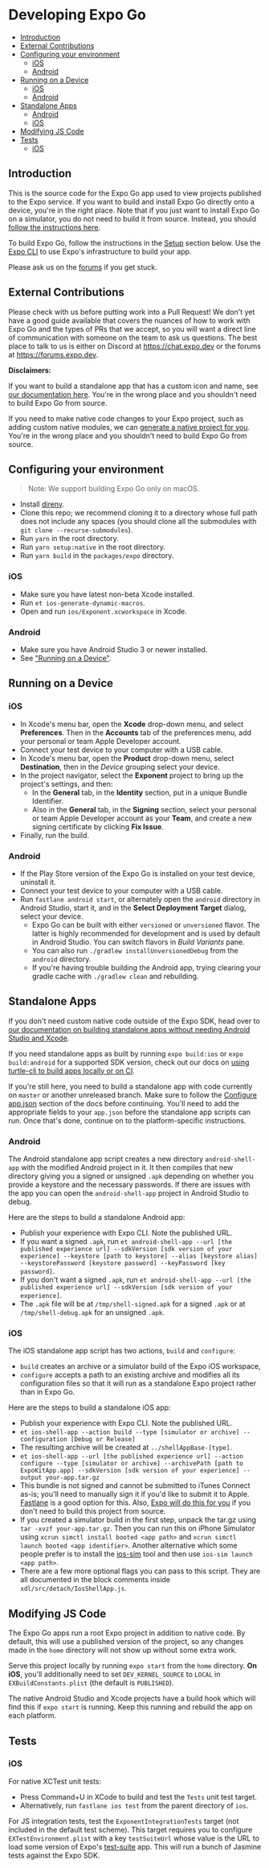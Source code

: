 # Developing Expo Go

- [Introduction](#introduction)
- [External Contributions](#external-contributions)
- [Configuring your environment](#configuring-your-environment)
  - [iOS](#ios)
  - [Android](#android)
- [Running on a Device](#running-on-a-device)
  - [iOS](#ios-1)
  - [Android](#android-1)
- [Standalone Apps](#standalone-apps)
  - [Android](#android-2)
  - [iOS](#ios-2)
- [Modifying JS Code](#modifying-js-code)
- [Tests](#tests)
  - [iOS](#ios-3)

## Introduction

This is the source code for the Expo Go app used to view projects published to the Expo service. If you want to build and install Expo Go directly onto a device, you're in the right place. Note that if you just want to install Expo Go on a simulator, you do not need to build it from source. Instead, you should [follow the instructions here](https://docs.expo.dev/versions/latest/introduction/installation.html).

To build Expo Go, follow the instructions in the [Setup](#configuring-your-environment) section below. Use the [Expo CLI](https://docs.expo.dev/workflow/expo-cli) to use Expo's infrastructure to build your app.

Please ask us on the [forums](https://forums.expo.dev) if you get stuck.

## External Contributions

Please check with us before putting work into a Pull Request! We don't yet have a good guide available that covers the nuances of how to work with Expo Go and the types of PRs that we accept, so you will want a direct line of communication with someone on the team to ask us questions. The best place to talk to us is either on Discord at https://chat.expo.dev or the forums at https://forums.expo.dev.

**Disclaimers:**

If you want to build a standalone app that has a custom icon and name, see [our documentation here](https://docs.expo.dev/classic/building-standalone-apps). You're in the wrong place and you shouldn't need to build Expo Go from source.

If you need to make native code changes to your Expo project, such as adding custom native modules, we can [generate a native project for you](https://docs.expo.dev/expokit/eject). You're in the wrong place and you shouldn't need to build Expo Go from source.

## Configuring your environment

> Note: We support building Expo Go only on macOS.

- Install [direnv](http://direnv.net/).
- Clone this repo; we recommend cloning it to a directory whose full path does not include any spaces (you should clone all the submodules with `git clone --recurse-submodules`).
- Run `yarn` in the root directory.
- Run `yarn setup:native` in the root directory.
- Run `yarn build` in the `packages/expo` directory.

### iOS

- Make sure you have latest non-beta Xcode installed.
- Run `et ios-generate-dynamic-macros`.
- Open and run `ios/Exponent.xcworkspace` in Xcode.

### Android

- Make sure you have Android Studio 3 or newer installed.
- See ["Running on a Device"](#running-on-a-device).

## Running on a Device

### iOS

- In Xcode's menu bar, open the **Xcode** drop-down menu, and select **Preferences**. Then in the **Accounts** tab of the preferences menu, add your personal or team Apple Developer account.
- Connect your test device to your computer with a USB cable.
- In Xcode's menu bar, open the **Product** drop-down menu, select **Destination**, then in the _Device_ grouping select your device.
- In the project navigator, select the **Exponent** project to bring up the project's settings, and then:
  - In the **General** tab, in the **Identity** section, put in a unique Bundle Identifier.
  - Also in the **General** tab, in the **Signing** section, select your personal or team Apple Developer account as your **Team**, and create a new signing certificate by clicking **Fix Issue**.
- Finally, run the build.

### Android

- If the Play Store version of the Expo Go is installed on your test device, uninstall it.
- Connect your test device to your computer with a USB cable.
- Run `fastlane android start`, or alternately open the `android` directory in Android Studio, start it, and in the **Select Deployment Target** dialog, select your device.
  - Expo Go can be built with either `versioned` or `unversioned` flavor. The latter is highly recommended for development and is used by default in Android Studio. You can switch flavors in _Build Variants_ pane.
  - You can also run `./gradlew installUnversionedDebug` from the `android` directory.
  - If you're having trouble building the Android app, trying clearing your gradle cache with `./gradlew clean` and rebuilding.

## Standalone Apps

If you don't need custom native code outside of the Expo SDK, head over to [our documentation on building standalone apps without needing Android Studio and Xcode](https://docs.expo.dev/classic/building-standalone-apps).

If you need standalone apps as built by running `expo build:ios` or `expo build:android` for a supported SDK version, check out our docs on [using turtle-cli to build apps locally or on CI](https://docs.expo.dev/classic/turtle-cli).

If you're still here, you need to build a standalone app with code currently on `master` or another unreleased branch. Make sure to follow the [Configure app.json](https://docs.expo.dev/classic/building-standalone-apps/#2-configure-appjson) section of the docs before continuing. You'll need to add the appropriate fields to your `app.json` before the standalone app scripts can run. Once that's done, continue on to the platform-specific instructions.

### Android

The Android standalone app script creates a new directory `android-shell-app` with the modified Android project in it. It then compiles that new directory giving you a signed or unsigned `.apk` depending on whether you provide a keystore and the necessary passwords. If there are issues with the app you can open the `android-shell-app` project in Android Studio to debug.

Here are the steps to build a standalone Android app:

- Publish your experience with Expo CLI. Note the published URL.
- If you want a signed `.apk`, run `et android-shell-app --url [the published experience url] --sdkVersion [sdk version of your experience] --keystore [path to keystore] --alias [keystore alias] --keystorePassword [keystore password] --keyPassword [key password]`.
- If you don't want a signed `.apk`, run `et android-shell-app --url [the published experience url] --sdkVersion [sdk version of your experience]`.
- The `.apk` file will be at `/tmp/shell-signed.apk` for a signed `.apk` or at `/tmp/shell-debug.apk` for an unsigned `.apk`.

### iOS

The iOS standalone app script has two actions, `build` and `configure`:
- `build` creates an archive or a simulator build of the Expo iOS workspace,
- `configure` accepts a path to an existing archive and modifies all its configuration files so that it will run as a standalone Expo project rather than in Expo Go.

Here are the steps to build a standalone iOS app:

- Publish your experience with Expo CLI. Note the published URL.
- `et ios-shell-app --action build --type [simulator or archive] --configuration [Debug or Release]`
- The resulting archive will be created at `../shellAppBase-[type]`.
- `et ios-shell-app --url [the published experience url] --action configure --type [simulator or archive] --archivePath [path to ExpoKitApp.app] --sdkVersion [sdk version of your experience] --output your-app.tar.gz`
- This bundle is not signed and cannot be submitted to iTunes Connect as-is; you'll need to manually sign it if you'd like to submit it to Apple. [Fastlane](https://fastlane.tools/) is a good option for this. Also, [Expo will do this for you](https://docs.expo.dev/classic/building-standalone-apps) if you don't need to build this project from source.
- If you created a simulator build in the first step, unpack the tar.gz using `tar -xvzf your-app.tar.gz`. Then you can run this on iPhone Simulator using `xcrun simctl install booted <app path>` and `xcrun simctl launch booted <app identifier>`. Another alternative which some people prefer is to install the [ios-sim](https://github.com/phonegap/ios-sim) tool and then use `ios-sim launch <app path>`.
- There are a few more optional flags you can pass to this script. They are all documented in the block comments inside `xdl/src/detach/IosShellApp.js`.

## Modifying JS Code

The Expo Go apps run a root Expo project in addition to native code. By default, this will use a published version of the project, so any changes made in the `home` directory will not show up without some extra work.

Serve this project locally by running `expo start` from the `home` directory. **On iOS**, you'll additionally need to set `DEV_KERNEL_SOURCE` to `LOCAL` in `EXBuildConstants.plist` (the default is `PUBLISHED`).

The native Android Studio and Xcode projects have a build hook which will find this if `expo start` is running. Keep this running and rebuild the app on each platform.

## Tests

### iOS

For native XCTest unit tests:

- Press Command+U in XCode to build and test the `Tests` unit test target.
- Alternatively, run `fastlane ios test` from the parent directory of `ios`.

For JS integration tests, test the `ExponentIntegrationTests` target (not included in the default test scheme). This target requires you to configure `EXTestEnvironment.plist` with a key `testSuiteUrl` whose value is the URL to load some version of Expo's [test-suite](../apps/test-suite) app. This will run a bunch of Jasmine tests against the Expo SDK.

